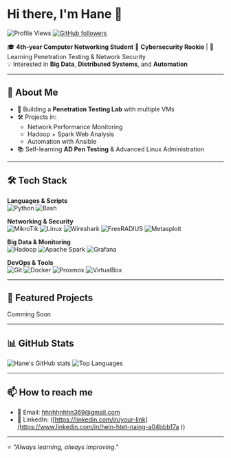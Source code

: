 # Hi there, I'm Hane 👋

![Profile Views](https://komarev.com/ghpvc/?username=hanehnaing&label=Profile%20views&color=0e75b6&style=flat)
[![GitHub followers](https://img.shields.io/github/followers/hanehnaing?label=Follow&style=social)](https://github.com/hanehnaing)

🎓 **4th-year Computer Networking Student** 
🔐 **Cybersecurity Rookie** | 🚀 Learning Penetration Testing & Network Security  
💡 Interested in **Big Data**, **Distributed Systems**, and **Automation**  

---

## 🚀 About Me
- 🌱 Building a **Penetration Testing Lab** with multiple VMs
- 🛠 Projects in:
  - Network Performance Monitoring
  - Hadoop + Spark Web Analysis
  - Automation with Ansible
- 📚 Self-learning **AD Pen Testing** & Advanced Linux Administration

---

## 🛠 Tech Stack

**Languages & Scripts**  
![Python](https://img.shields.io/badge/Python-3670A0?style=for-the-badge&logo=python&logoColor=ffdd54)
![Bash](https://img.shields.io/badge/Bash-121011?style=for-the-badge&logo=gnu-bash&logoColor=white)


**Networking & Security**  
![MikroTik](https://img.shields.io/badge/MikroTik-0099CC?style=for-the-badge&logo=mikrotik&logoColor=white)
![Linux](https://img.shields.io/badge/Linux-FCC624?style=for-the-badge&logo=linux&logoColor=black)
![Wireshark](https://img.shields.io/badge/Wireshark-1679A7?style=for-the-badge&logo=wireshark&logoColor=white)
![FreeRADIUS](https://img.shields.io/badge/FreeRADIUS-007396?style=for-the-badge&logo=freeradius&logoColor=white)
![Metasploit](https://img.shields.io/badge/Metasploit-000000?style=for-the-badge&logo=metasploit&logoColor=blue)

**Big Data & Monitoring**  
![Hadoop](https://img.shields.io/badge/Hadoop-FFB300?style=for-the-badge&logo=apache-hadoop&logoColor=black)
![Apache Spark](https://img.shields.io/badge/Apache_Spark-E25A1C?style=for-the-badge&logo=apache-spark&logoColor=white)
![Grafana](https://img.shields.io/badge/Grafana-F46800?style=for-the-badge&logo=grafana&logoColor=white)

**DevOps & Tools**  
![Git](https://img.shields.io/badge/Git-F05032?style=for-the-badge&logo=git&logoColor=white)
![Docker](https://img.shields.io/badge/Docker-2496ED?style=for-the-badge&logo=docker&logoColor=white)
![Proxmox](https://img.shields.io/badge/Proxmox-E57000?style=for-the-badge&logo=proxmox&logoColor=white)
![VirtualBox](https://img.shields.io/badge/VirtualBox-183A61?style=for-the-badge&logo=virtualbox&logoColor=white)

---

## 📌 Featured Projects
Comming Soon

---

## 📊 GitHub Stats
![Hane's GitHub stats](https://github-readme-stats.vercel.app/api?username=yourusername&show_icons=true&theme=tokyonight)
![Top Languages](https://github-readme-stats.vercel.app/api/top-langs/?username=yourusername&layout=compact&theme=tokyonight)

---

## 📫 How to reach me
- 📧 Email: hhnhhnhhn369@gmail.com
- 💼 LinkedIn: ([https://linkedin.com/in/your-link](https://www.linkedin.com/in/hein-htet-naing-a04bbb17a ))

---

⭐ *"Always learning, always improving."*

